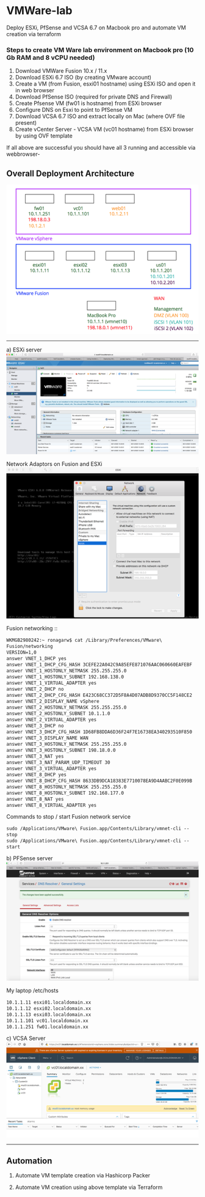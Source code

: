 # VMWare-lab
Deploy ESXi, PfSense and VCSA 6.7 on Macbook pro and automate VM creation via terraform

### Steps to create VM Ware lab environment on Macbook pro (10 Gb RAM and 8 vCPU needed)

1. Download VMWare Fusion 10.x / 11.x
2. Download ESXi 6.7 ISO (by creating VMware account)
3. Create a VM (from Fusion, esxi01 hostname) using ESXi ISO and open it in web browser
4. Download PfSense ISO (required for private DNS and Firewall)
5. Create Pfsense VM (fw01 is hostname) from ESXi browser
6. Configure DNS on Esxi to point to PfSense VM
7. Download VCSA 6.7 ISO and extract locally on Mac (where OVF file present)
8. Create vCenter Server - VCSA VM (vc01 hostname) from ESXi browser by using OVF template

If all above are successful you should have all 3 running and accessible via webbrowser-

## Overall Deployment Architecture

[![deployment.png](https://github.com/ronak-agarwal/VMWare-lab/blob/master/images/deployment.png)]()

-------------

a) ESXi server
[![esxi.png](https://github.com/ronak-agarwal/VMWare-lab/blob/master/images/esxi.png)]()

Network Adaptors on Fusion and ESXi
[![fusion-network.png](https://github.com/ronak-agarwal/VMWare-lab/blob/master/images/fusion-network.png)]()

Fusion networking ::

```hcl
WKMGB2980242:~ ronagarw$ cat /Library/Preferences/VMware\ Fusion/networking
VERSION=1,0
answer VNET_1_DHCP yes
answer VNET_1_DHCP_CFG_HASH 3CEFE22A042C9A85EFE871076AAC060660EAFEBF
answer VNET_1_HOSTONLY_NETMASK 255.255.255.0
answer VNET_1_HOSTONLY_SUBNET 192.168.138.0
answer VNET_1_VIRTUAL_ADAPTER yes
answer VNET_2_DHCP no
answer VNET_2_DHCP_CFG_HASH E423C68CC372D5F8A4D07ADB8D9370CC5F148CE2
answer VNET_2_DISPLAY_NAME vSphere
answer VNET_2_HOSTONLY_NETMASK 255.255.255.0
answer VNET_2_HOSTONLY_SUBNET 10.1.1.0
answer VNET_2_VIRTUAL_ADAPTER yes
answer VNET_3_DHCP no
answer VNET_3_DHCP_CFG_HASH 1D68FB8DDA6D36F24F7E16738EA340293510F850
answer VNET_3_DISPLAY_NAME WAN
answer VNET_3_HOSTONLY_NETMASK 255.255.255.0
answer VNET_3_HOSTONLY_SUBNET 198.18.0.0
answer VNET_3_NAT yes
answer VNET_3_NAT_PARAM_UDP_TIMEOUT 30
answer VNET_3_VIRTUAL_ADAPTER yes
answer VNET_8_DHCP yes
answer VNET_8_DHCP_CFG_HASH 8633DB9DCA18383E7710078EA9D4AABC2F0E099B
answer VNET_8_HOSTONLY_NETMASK 255.255.255.0
answer VNET_8_HOSTONLY_SUBNET 192.168.177.0
answer VNET_8_NAT yes
answer VNET_8_VIRTUAL_ADAPTER yes
```

Commands to stop / start Fusion network service

```hcl
sudo /Applications/VMware\ Fusion.app/Contents/Library/vmnet-cli --stop
sudo /Applications/VMware\ Fusion.app/Contents/Library/vmnet-cli --start
```


b) PFSense server
[![pfsense.png](https://github.com/ronak-agarwal/VMWare-lab/blob/master/images/pfsense.png)]()


My laptop /etc/hosts

```hcl
10.1.1.11 esxi01.localdomain.xx
10.1.1.12 esxi02.localdomain.xx
10.1.1.13 esxi03.localdomain.xx
10.1.1.101 vc01.localdomain.xx
10.1.1.251 fw01.localdomain.xx
```


c) VCSA Server
[![vc.png](https://github.com/ronak-agarwal/VMWare-lab/blob/master/images/vc.png)]()


-----------

## Automation

1. Automate VM template creation via Hashicorp Packer

2. Automate VM creation using above template via Terraform
